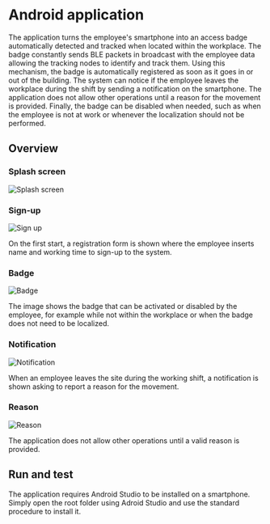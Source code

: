 # Android application

The application turns the employee's smartphone into an access badge automatically detected and tracked when located within the workplace. The badge constantly sends BLE packets in broadcast with the employee data allowing the tracking nodes to identify and track them. Using this mechanism, the badge is automatically registered as soon as it goes in or out of the building. The system can notice if the employee leaves the workplace during the shift by sending a notification on the smartphone. The application does not allow other operations until a reason for the movement is provided. Finally, the badge can be disabled when needed, such as when the employee is not at work or whenever the localization should not be performed.

## Overview

### Splash screen

![Splash screen](../../../img/scaled-app-1.jpg)

### Sign-up

![Sign up](../../../img/scaled-app-2.jpg)

 On the first start, a registration form is shown where the employee inserts name and working time to sign-up to the system.

### Badge

![Badge](../../../img/scaled-app-3.jpg)

The image shows the badge that can be activated or disabled by the employee, for example while not within the workplace or when the badge does not need to be localized.

### Notification

![Notification](../../../img/scaled-app-4.jpg)

When an employee leaves the site during the working shift, a notification is shown asking to report a reason for the movement.

### Reason

![Reason](../../../img/scaled-app-5.jpg)

The application does not allow other operations until a valid reason is provided. 

## Run and test

The application requires Android Studio to be installed on a smartphone. Simply open the root folder using Adroid Studio and use the standard procedure to install it.